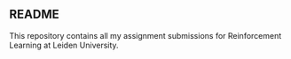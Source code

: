 ## README
This repository contains all my assignment submissions for Reinforcement Learning at Leiden University. 
